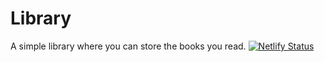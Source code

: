 # Library
A simple library where you can store the books you read.
[![Netlify Status](https://api.netlify.com/api/v1/badges/6096336b-c0ad-4489-8584-95e2f01bfc75/deploy-status)](https://app.netlify.com/sites/peronalbookshelf/deploys)
